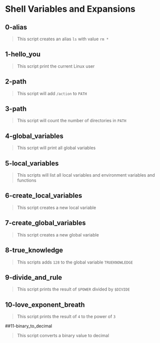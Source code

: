 # Shell Variables and Expansions 

## 0-alias
> This script creates an alias `ls` with value `rm *`

## 1-hello_you
> This script print the current Linux user

## 2-path 
> This script will add `/action` to `PATH`

## 3-path 
> This script will count the number of directories in `PATH`

## 4-global_variables 
> This script will print all global variables

## 5-local_variables 
> This scripts will list all local variables and environment variables and functions

## 6-create_local_variables 
> This script creates a new local variable 

## 7-create_global_variables 
> This script creates a new global variable

## 8-true_knowledge 
> This scripts adds `128` to the global variable `TRUEKNOWLEDGE`

## 9-divide_and_rule
> This script prints the result of `$POWER` divided by `$DIVIDE`

## 10-love_exponent_breath
> This script prints the result of `4` to the power of `3`

##11-binary_to_decimal
> This script converts a binary value to decimal

